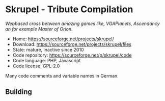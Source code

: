 # Skrupel - Tribute Compilation

_Webbased cross between amazing games like, VGAPlanets, Ascendancy an for example Master of Orion._

- Home: https://sourceforge.net/projects/skrupel/
- Download: https://sourceforge.net/projects/skrupel/files
- State: mature, inactive since 2010
- Code repository: https://sourceforge.net/p/skrupel/code
- Code language: PHP, Javascript
- Code license: GPL-2.0

Many code comments and variable names in German.

## Building

